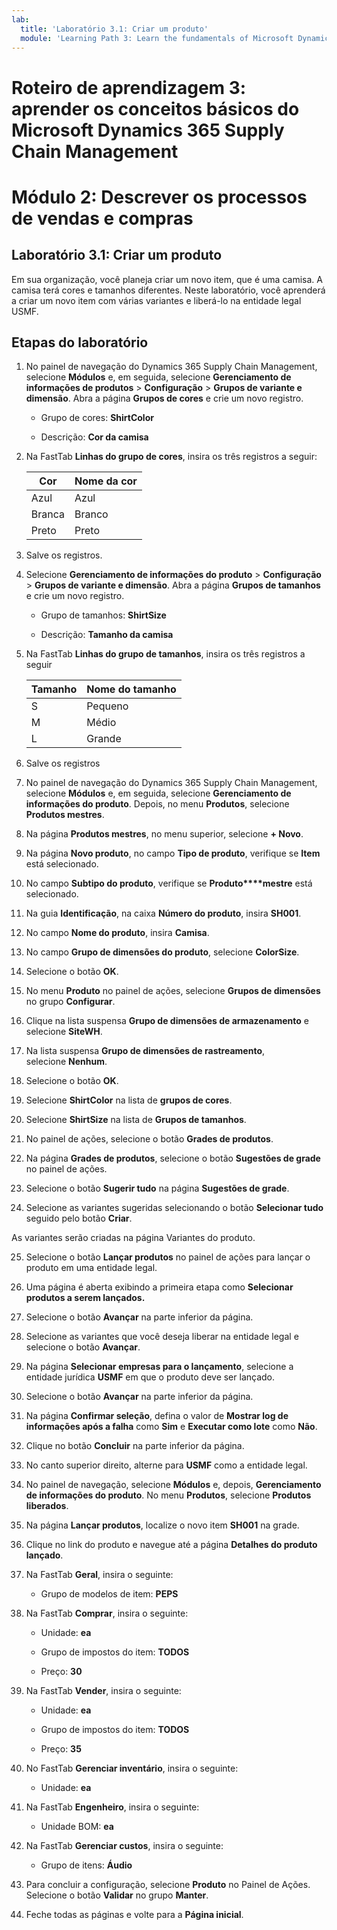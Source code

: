 ```yaml
---
lab:
  title: 'Laboratório 3.1: Criar um produto'
  module: 'Learning Path 3: Learn the fundamentals of Microsoft Dynamics 365 Supply Chain Management'
---
```


# Roteiro de aprendizagem 3: aprender os conceitos básicos do Microsoft Dynamics 365 Supply Chain Management
# Módulo 2: Descrever os processos de vendas e compras

## Laboratório 3.1: Criar um produto

Em sua organização, você planeja criar um novo item, que é uma camisa. A camisa terá cores e tamanhos diferentes. Neste laboratório, você aprenderá a criar um novo item com várias variantes e liberá-lo na entidade legal USMF.

## Etapas do laboratório

1. No painel de navegação do Dynamics 365 Supply Chain Management, selecione **Módulos** e, em seguida, selecione **Gerenciamento de informações de produtos** > **Configuração** > **Grupos de variante e dimensão**. Abra a página **Grupos de cores** e crie um novo registro.

    - Grupo de cores: **ShirtColor**

    - Descrição: **Cor da camisa**

2. Na FastTab **Linhas do grupo de cores**, insira os três registros a seguir:

    | **Cor** | **Nome da cor** |
    |-----------|----------------|
    | Azul      | Azul           |
    | Branca     | Branco          |
    | Preto     | Preto          |


3. Salve os registros.

4. Selecione **Gerenciamento de informações do produto** > **Configuração** > **Grupos de variante e dimensão**. Abra a página **Grupos de tamanhos** e crie um novo registro.

    - Grupo de tamanhos: **ShirtSize**

    - Descrição: **Tamanho da camisa**

5. Na FastTab **Linhas do grupo de tamanhos**, insira os três registros a seguir

    | **Tamanho** | **Nome do tamanho** |
    |----------|---------------|
    | S        | Pequeno         |
    | M        | Médio        |
    | L        | Grande         |


6. Salve os registros

7. No painel de navegação do Dynamics 365 Supply Chain Management, selecione **Módulos** e, em seguida, selecione **Gerenciamento de informações do produto**. Depois, no menu **Produtos**, selecione **Produtos mestres**.

8. Na página **Produtos mestres**, no menu superior, selecione **+ Novo**.

9. Na página **Novo produto**, no campo **Tipo de produto**, verifique se **Item** está selecionado.

10. No campo **Subtipo do produto**, verifique se **Produto****mestre** está selecionado.

11. Na guia **Identificação**, na caixa **Número do produto**, insira **SH001**.

12. No campo **Nome do produto**, insira **Camisa**.

13. No campo **Grupo de dimensões do produto**, selecione **ColorSize**.

14. Selecione o botão **OK**.

15. No menu **Produto** no painel de ações, selecione **Grupos de dimensões** no grupo **Configurar**.

16. Clique na lista suspensa **Grupo de dimensões de armazenamento** e selecione **SiteWH**.

17. Na lista suspensa **Grupo de dimensões de rastreamento**, selecione **Nenhum**.

18. Selecione o botão **OK**.

19. Selecione **ShirtColor** na lista de **grupos de cores**.

20. Selecione **ShirtSize** na lista de **Grupos de tamanhos**.

21. No painel de ações, selecione o botão **Grades de produtos**.

22. Na página **Grades de produtos**, selecione o botão **Sugestões de grade** no painel de ações.

23. Selecione o botão **Sugerir tudo** na página **Sugestões de grade**.

24. Selecione as variantes sugeridas selecionando o botão **Selecionar tudo** seguido pelo botão **Criar**.

As variantes serão criadas na página Variantes do produto.

25. Selecione o botão **Lançar produtos** no painel de ações para lançar o produto em uma entidade legal.

26. Uma página é aberta exibindo a primeira etapa como **Selecionar produtos a serem lançados.**

27. Selecione o botão **Avançar** na parte inferior da página.

28. Selecione as variantes que você deseja liberar na entidade legal e selecione o botão **Avançar**.

29. Na página **Selecionar empresas para o lançamento**, selecione a entidade jurídica **USMF** em que o produto deve ser lançado.

30. Selecione o botão **Avançar** na parte inferior da página.

31. Na página **Confirmar seleção**, defina o valor de **Mostrar log de informações após a falha** como **Sim** e **Executar como lote** como **Não**.

32. Clique no botão **Concluir** na parte inferior da página.

33. No canto superior direito, alterne para **USMF** como a entidade legal.

34. No painel de navegação, selecione **Módulos** e, depois, **Gerenciamento de informações do produto**. No menu **Produtos**, selecione **Produtos liberados**.

33. Na página **Lançar produtos**, localize o novo item **SH001** na grade.

34. Clique no link do produto e navegue até a página **Detalhes do produto lançado**.

35. Na FastTab **Geral**, insira o seguinte:

    - Grupo de modelos de item: **PEPS**

36. Na FastTab **Comprar**, insira o seguinte:

    - Unidade: **ea**

    - Grupo de impostos do item: **TODOS**

    - Preço: **30**

37. Na FastTab **Vender**, insira o seguinte:

    - Unidade: **ea**

    - Grupo de impostos do item: **TODOS**

    - Preço: **35**

38. No FastTab **Gerenciar inventário**, insira o seguinte:

    - Unidade: **ea**

39. Na FastTab **Engenheiro**, insira o seguinte:

    - Unidade BOM: **ea**

40. Na FastTab **Gerenciar custos**, insira o seguinte:

    - Grupo de itens: **Áudio**

41. Para concluir a configuração, selecione **Produto** no Painel de Ações. Selecione o botão **Validar** no grupo **Manter**.

42. Feche todas as páginas e volte para a **Página inicial**.

 
